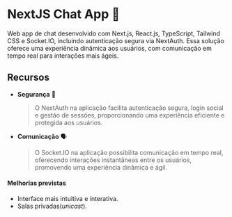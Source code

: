 # NextJS Chat App 💬

Web app de chat desenvolvido com Next.js, React.js, TypeScript, Tailwind CSS e Socket.IO, incluindo autenticação segura via NextAuth. Essa solução oferece uma experiência dinâmica aos usuários, com comunicação em tempo real para interações mais ágeis.

## Recursos

- **Segurança** 🔐
  >O NextAuth na aplicação facilita autenticação segura, login social e gestão de sessões, proporcionando uma experiência eficiente e protegida aos usuários.

- **Comunicação** 🗣️
  >O Socket.IO na aplicação possibilita comunicação em tempo real, oferecendo interações instantâneas entre os usuários, promovendo uma experiência dinâmica e ágil.


#### Melhorias previstas

- Interface mais intuitiva e interativa.
- Salas privadas(*unicast*).

